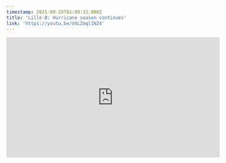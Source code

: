 ```yaml
---
timestamp: 2025-09-28T02:00:32.000Z
title: 'Lille Ø: Hurricane season continues'
link: 'https://youtu.be/d4LZmqlINZ4'
---
```

<iframe width="560" height="315" src="https://www.youtube.com/embed/d4LZmqlINZ4?si=AIh4eFxdnG6Q_HAm" title="YouTube video player" frameborder="0" allow="accelerometer; autoplay; clipboard-write; encrypted-media; gyroscope; picture-in-picture; web-share" referrerpolicy="strict-origin-when-cross-origin" allowfullscreen></iframe>
